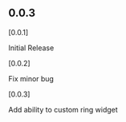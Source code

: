 ## 0.0.3

[0.0.1]

Initial Release

[0.0.2]

Fix minor bug

[0.0.3]

Add ability to custom ring widget
